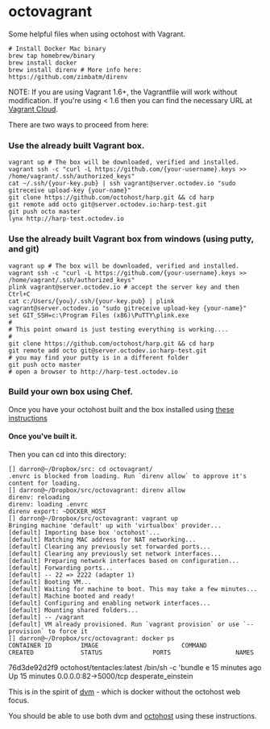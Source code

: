 octovagrant
===========

Some helpful files when using octohost with Vagrant.

    # Install Docker Mac binary
    brew tap homebrew/binary
    brew install docker
    brew install direnv # More info here: https://github.com/zimbatm/direnv


NOTE: If you are using Vagrant 1.6+, the Vagrantfile will work without modification. If you're using < 1.6 then you can find the necessary URL at [Vagrant Cloud](https://vagrantcloud.com/darron/octohost/versions).

There are two ways to proceed from here:

### Use the already built Vagrant box.

    vagrant up # The box will be downloaded, verified and installed.
    vagrant ssh -c "curl -L https://github.com/{your-username}.keys >> /home/vagrant/.ssh/authorized_keys"
    cat ~/.ssh/{your-key.pub} | ssh vagrant@server.octodev.io "sudo gitreceive upload-key {your-name}"
    git clone https://github.com/octohost/harp.git && cd harp
    git remote add octo git@server.octodev.io:harp-test.git
    git push octo master
    lynx http://harp-test.octodev.io
    
### Use the already built Vagrant box from windows (using putty, and git)

    vagrant up # The box will be downloaded, verified and installed.
    vagrant ssh -c "curl -L https://github.com/{your-username}.keys >> /home/vagrant/.ssh/authorized_keys"
    plink vagrant@server.octodev.io # accept the server key and then Ctrl+C
    cat c:/Users/{you}/.ssh/{your-key.pub} | plink vagrant@server.octodev.io "sudo gitreceive upload-key {your-name}"
    set GIT_SSH=c:\Program Files (x86)\PuTTY\plink.exe
    #
    # This point onward is just testing everything is working....
    #
    git clone https://github.com/octohost/harp.git && cd harp
    git remote add octo git@server.octodev.io:harp-test.git
    # you may find your putty is in a different folder
    git push octo master
    # open a browser to http://harp-test.octodev.io
    
    
### Build your own box using Chef.

Once you have your octohost built and the box installed using [these instructions](https://github.com/octohost/octohost-cookbook)

#### Once you've built it.

Then you can cd into this directory:

    [] darron@~/Dropbox/src: cd octovagrant/
    .envrc is blocked from loading. Run `direnv allow` to approve it's content for loading.
    [] darron@~/Dropbox/src/octovagrant: direnv allow
    direnv: reloading
    direnv: loading .envrc
    direnv export: ~DOCKER_HOST
    [] darron@~/Dropbox/src/octovagrant: vagrant up
    Bringing machine 'default' up with 'virtualbox' provider...
    [default] Importing base box 'octohost'...
    [default] Matching MAC address for NAT networking...
    [default] Clearing any previously set forwarded ports...
    [default] Clearing any previously set network interfaces...
    [default] Preparing network interfaces based on configuration...
    [default] Forwarding ports...
    [default] -- 22 => 2222 (adapter 1)
    [default] Booting VM...
    [default] Waiting for machine to boot. This may take a few minutes...
    [default] Machine booted and ready!
    [default] Configuring and enabling network interfaces...
    [default] Mounting shared folders...
    [default] -- /vagrant
    [default] VM already provisioned. Run `vagrant provision` or use `--provision` to force it
    [] darron@~/Dropbox/src/octovagrant: docker ps
    CONTAINER ID        IMAGE                       COMMAND                CREATED             STATUS              PORTS                  NAMES
76d3de92d2f9        octohost/tentacles:latest   /bin/sh -c 'bundle e   15 minutes ago      Up 15 minutes       0.0.0.0:82->5000/tcp   desperate_einstein

This is in the spirit of [dvm](https://github.com/fnichol/dvm) - which is docker without the octohost web focus.

You should be able to use both dvm and [octohost](https://github.com/octohost/octohost) using these instructions.
